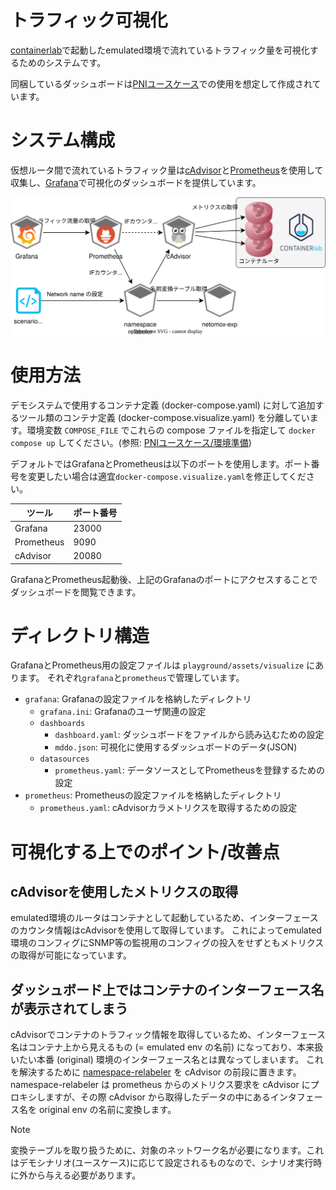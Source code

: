 # トラフィック可視化

[containerlab](https://containerlab.dev/)で起動したemulated環境で流れているトラフィック量を可視化するためのシステムです。

同梱しているダッシュボードは[PNIユースケース](../../demo/copy_to_emulated_env/README.md)での使用を想定して作成されています。

# システム構成

仮想ルータ間で流れているトラフィック量は[cAdvisor](https://github.com/google/cadvisor)と[Prometheus](https://prometheus.io/)を使用して収集し、[Grafana](https://grafana.com/)で可視化のダッシュボードを提供しています。

![システム概要図](./overview.drawio.svg)

# 使用方法

デモシステムで使用するコンテナ定義 (docker-compose.yaml) に対して追加するツール類のコンテナ定義 (docker-compose.visualize.yaml) を分離しています。環境変数 `COMPOSE_FILE` でこれらの compose ファイルを指定して `docker compose up` してください。(参照: [PNIユースケース/環境準備](../../demo/copy_to_emulated_env/doc/pni/provision.md))

デフォルトではGrafanaとPrometheusは以下のポートを使用します。ポート番号を変更したい場合は適宜`docker-compose.visualize.yaml`を修正してください。

| ツール     | ポート番号 |
| ---------- | ----- |
| Grafana    | 23000 |
| Prometheus |  9090 |
| cAdvisor   | 20080 |

GrafanaとPrometheus起動後、上記のGrafanaのポートにアクセスすることでダッシュボードを閲覧できます。

# ディレクトリ構造

GrafanaとPrometheus用の設定ファイルは `playground/assets/visualize` にあります。
それぞれ`grafana`と`prometheus`で管理しています。

- `grafana`: Grafanaの設定ファイルを格納したディレクトリ
    - `grafana.ini`: Grafanaのユーザ関連の設定
    - `dashboards`
        - `dashboard.yaml`: ダッシュボードをファイルから読み込むための設定
        - `mddo.json`: 可視化に使用するダッシュボードのデータ(JSON)
    - `datasources`
        - `prometheus.yaml`: データソースとしてPrometheusを登録するための設定
- `prometheus`: Prometheusの設定ファイルを格納したディレクトリ
    - `prometheus.yaml`: cAdvisorカラメトリクスを取得するための設定
　
# 可視化する上でのポイント/改善点

## cAdvisorを使用したメトリクスの取得

emulated環境のルータはコンテナとして起動しているため、インターフェースのカウンタ情報はcAdvisorを使用して取得しています。
これによってemulated環境のコンフィグにSNMP等の監視用のコンフィグの投入をせずともメトリクスの取得が可能になっています。

## ダッシュボード上ではコンテナのインターフェース名が表示されてしまう

cAdvisorでコンテナのトラフィック情報を取得しているため、インターフェース名はコンテナ上から見えるもの (= emulated env の名前) になっており、本来扱いたい本番 (original) 環境のインターフェース名とは異なってしまいます。
これを解決するために [namespace-relabeler](https://github.com/ool-mddo/namespace-relabeler) を cAdvisor の前段に置きます。namespace-relabeler は prometheus からのメトリクス要求を cAdvisor にプロキシしますが、その際 cAdvisor から取得したデータの中にあるインタフェース名を original env の名前に変換します。

> [!NOTE]
> 変換テーブルを取り扱うために、対象のネットワーク名が必要になります。これはデモシナリオ(ユースケース)に応じて設定されるものなので、シナリオ実行時に外から与える必要があります。
